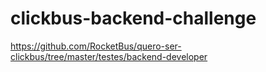 # clickbus-backend-challenge

https://github.com/RocketBus/quero-ser-clickbus/tree/master/testes/backend-developer
